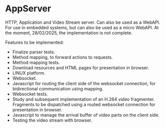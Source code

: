 # AppServer
HTTP, Application and Video Stream server. Can also be used as a WebAPI.
For use in embedded systems, but can also be used as a micro WebAPI.
At the moment, 28/02/2025, the implementation is not complete.

Features to be implemented:

- Finalize parser tests.
- Method mapping, to forward actions to requests.
- Method mapping tests.
- Download resources and HTML pages for presentation in browser.
- LINUX platform.
- Websocket.
- Javascript for routing the client side of the websocket connection, for bidirectional communication using mapping.
- Websocket tests.
- Study and subsequent implementation of an H.264 video fragmenter. Fragments to be dispatched using a routed websocket connection for presentation in browser.
- Javascript to manage the arrival buffer of video parts on the client side.
- Testing the video stream with browser.
